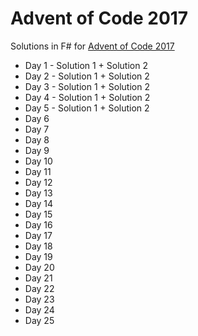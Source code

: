 # Advent of Code 2017

Solutions in F# for [Advent of Code 2017](http://adventofcode.com/2017)

* Day 1 - Solution 1 + Solution 2 
* Day 2 - Solution 1 + Solution 2
* Day 3 - Solution 1 + Solution 2
* Day 4 - Solution 1 + Solution 2 
* Day 5 - Solution 1 + Solution 2 
* Day 6
* Day 7
* Day 8
* Day 9
* Day 10
* Day 11
* Day 12
* Day 13
* Day 14
* Day 15
* Day 16
* Day 17
* Day 18
* Day 19
* Day 20
* Day 21
* Day 22
* Day 23
* Day 24
* Day 25